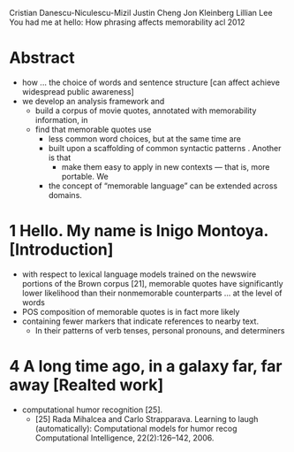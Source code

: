Cristian Danescu-Niculescu-Mizil Justin Cheng Jon Kleinberg Lillian Lee
You had me at hello: How phrasing affects memorability
acl 2012

# Abstract

* how ... the choice of words and sentence structure [can affect achieve
  widespread public awareness]
* we develop an analysis framework and
  * build a corpus of movie quotes, annotated with memorability information, in
  * find that memorable quotes use
    * less common word choices, but at the same time are
    * built upon a scaffolding of common syntactic patterns . Another is that
      * make them easy to apply in new contexts — that is, more portable.  We
    * the concept of “memorable language” can be extended across domains.

# 1 Hello. My name is Inigo Montoya. [Introduction]

* with respect to lexical language models trained on the newswire portions of
  the Brown corpus [21], memorable quotes have significantly lower likelihood
  than their nonmemorable counterparts ... at the level of words
* POS composition of memorable quotes is in fact more likely
* containing fewer markers that indicate references to nearby text.
  * In their patterns of verb tenses, personal pronouns, and determiners

# 4 A long time ago, in a galaxy far, far away [Realted work]

* computational humor recognition [25].
  * [25] Rada Mihalcea and Carlo Strapparava.
    Learning to laugh (automatically): Computational models for humor recog
    Computational Intelligence, 22(2):126–142, 2006.
